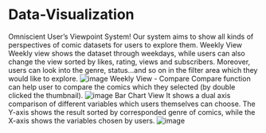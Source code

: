 # Data-Visualization
Omniscient User’s Viewpoint System!
Our system aims to show all kinds of perspectives of comic datasets for users to explore them. 
Weekly View
Weekly view shows the dataset through weekdays, while users can also change the view sorted by likes, rating, views and subscribers. Moreover, users can look into the genre, status…and so on in the filter area which they would like to explore. 
![image](https://user-images.githubusercontent.com/81146202/185394222-a560eac2-6ed3-4f99-bf3d-eb38ee8358f9.png)
Weekly View - Compare
Compare function can help user to compare the comics which they selected (by double clicked the thumbnail).
![image](https://user-images.githubusercontent.com/81146202/185394321-39ff93ca-5a05-4ccd-8f58-90f56956ca08.png)
Bar Chart View
It shows a dual axis comparison of different variables which users themselves can choose.  The Y-axis shows the result sorted by corresponded genre of comics, 
while the X-axis shows the variables chosen by users.
![image](https://user-images.githubusercontent.com/81146202/185394456-25e11ab7-b3db-4923-92bc-2ec1cac09964.png)
